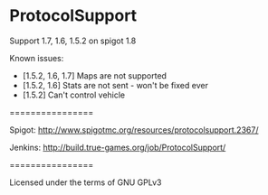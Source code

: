 ProtocolSupport
===============

Support 1.7, 1.6, 1.5.2 on spigot 1.8

Known issues:
* [1.5.2, 1.6, 1.7] Maps are not supported
* [1.5.2, 1.6] Stats are not sent - won't be fixed ever
* [1.5.2] Can't control vehicle

================

Spigot: http://www.spigotmc.org/resources/protocolsupport.2367/

Jenkins: http://build.true-games.org/job/ProtocolSupport/

================

Licensed under the terms of GNU GPLv3